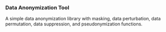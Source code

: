 ### Data Anonymization Tool

A simple data anonymization library with masking, data perturbation, data permutation, data suppression, and pseudonymization functions.